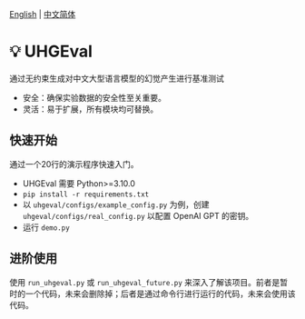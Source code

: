 [English](./README.md) | [中文简体](./README.zh_CN.md)

# 💡 UHGEval

通过无约束生成对中文大型语言模型的幻觉产生进行基准测试

* 安全：确保实验数据的安全性至关重要。
* 灵活：易于扩展，所有模块均可替换。

## 快速开始

通过一个20行的演示程序快速入门。

* UHGEval 需要 Python>=3.10.0
* `pip install -r requirements.txt`
* 以 `uhgeval/configs/example_config.py` 为例，创建 `uhgeval/configs/real_config.py` 以配置 OpenAI GPT 的密钥。
* 运行 `demo.py`

## 进阶使用

使用 `run_uhgeval.py` 或 `run_uhgeval_future.py` 来深入了解该项目。前者是暂时的一个代码，未来会删除掉；后者是通过命令行进行运行的代码，未来会使用该代码。
